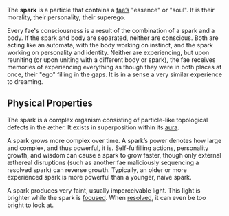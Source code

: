 The **spark** is a particle that contains a [fae’s](<../Fae.md>) "essence" or "soul". It is their morality, their personality, their superego.

Every fae's consciousness is a result of the combination of a spark and a body. If the spark and body are separated, neither are conscious. Both are acting like an automata, with the body working on instinct, and the spark working on personality and identity. Neither are experiencing, but upon reuniting (or upon uniting with a different body or spark), the fae receives memories of experiencing everything as though they were in both places at once, their "ego" filling in the gaps. It is in a sense a very similar experience to dreaming.

## Physical Properties
The spark is a complex organism consisting of particle-like topological defects in the æther. It exists in superposition within its [aura](<./Aura.md>).

A spark grows more complex over time. A spark’s power denotes how large and complex, and thus powerful, it is. Self-fulfilling actions, personality growth, and wisdom can cause a spark to grow faster, though only external æthereal disruptions (such as another fae maliciously sequencing a resolved spark) can reverse growth. Typically, an older or more experienced spark is more powerful than a younger, naive spark.

A spark produces very faint, usually imperceivable light. This light is brighter while the spark is [focused](<./Focusing.md>). When [resolved](<./Resolving.md>), it can even be too bright to look at.